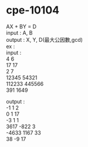 # cpe-10104
AX + BY = D  
input : A, B  
output : X, Y, D(最大公因數,gcd)  
ex :  
input :  
4 6  
17 17  
2 7  
12345 54321  
112233 445566  
391 1649  
  
output :  
-1 1 2  
0 1 17  
-3 1 1  
3617 -822 3  
-4633 1167 33  
38 -9 17  
